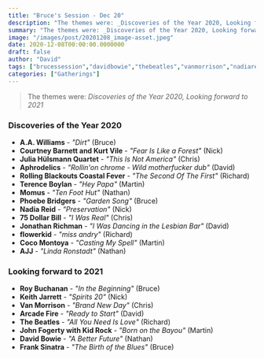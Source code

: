 ```yaml
---
title: "Bruce's Session - Dec 20"
description: "The themes were: _Discoveries of the Year 2020, Looking forward to 2021_"
summary: "The themes were: _Discoveries of the Year 2020, Looking forward to 2021_"
image: "/images/post/20201208_image-asset.jpeg"
date: 2020-12-08T00:00:00.0000000
draft: false
author: "David"
tags: ["brucessession","davidbowie","thebeatles","vanmorrison","nadiareid","jonathanrichman","arcadefire","flowerkid","aawilliams","roybuchanan","courtneybarnettandkurtvile","ajj","momus","aphrodelics","cocomontoya","75dollarbill","keithjarrett","franksinatra","terenceboylan","phoebebridgers","juliahülsmannquartet","johnfogertywithkidrock","rollingblackoutscoastalfever"]
categories: ["Gatherings"]
---
```

> The themes were: _Discoveries of the Year 2020, Looking forward to 2021_
### Discoveries of the Year 2020
- **A.A. Williams** - _"Dirt"_ (Bruce)
- **Courtney Barnett and Kurt Vile** - _"Fear Is Like a Forest"_ (Nick)
- **Julia Hülsmann Quartet** - _"This Is Not America"_ (Chris)
- **Aphrodelics** - _"Rollin'on chrome - Wild motherfucker dub"_ (David)
- **Rolling Blackouts Coastal Fever** - _"The Second Of The First"_ (Richard)
- **Terence Boylan** - _"Hey Papa"_ (Martin)
- **Momus** - _"Ten Foot Hut"_ (Nathan)
- **Phoebe Bridgers** - _"Garden Song"_ (Bruce)
- **Nadia Reid** - _"Preservation"_ (Nick)
- **75 Dollar Bill** - _"I Was Real"_ (Chris)
- **Jonathan Richman** - _"I Was Dancing in the Lesbian Bar"_ (David)
- **flowerkid** - _"miss andry"_ (Richard)
- **Coco Montoya** - _"Casting My Spell"_ (Martin)
- **AJJ** - _"Linda Ronstadt"_ (Nathan)
### Looking forward to 2021
- **Roy Buchanan** - _"In the Beginning"_ (Bruce)
- **Keith Jarrett** - _"Spirits 20"_ (Nick)
- **Van Morrison** - _"Brand New Day"_ (Chris)
- **Arcade Fire** - _"Ready to Start"_ (David)
- **The Beatles** - _"All You Need Is Love"_ (Richard)
- **John Fogerty with Kid Rock** - _"Born on the Bayou"_ (Martin)
- **David Bowie** - _"A Better Future"_ (Nathan)
- **Frank Sinatra** - _"The Birth of the Blues"_ (Bruce)
